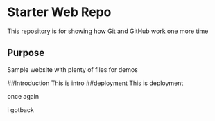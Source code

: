 # Starter Web Repo

This repository is for showing how Git and GitHub work
one more time
## Purpose

Sample website with plenty of files for demos

##Introduction
This is intro
##deployment
This is deployment

once again

i gotback